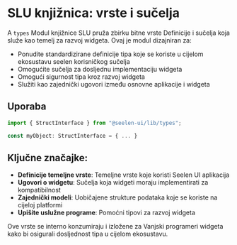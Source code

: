 # **SLU knjižnica: vrste i sučelja**

A `types` Modul knjižnice SLU pruža zbirku bitne vrste Definicije i sučelja koja
služe kao temelj za razvoj widgeta. Ovaj je modul dizajniran za:

- Ponudite standardizirane definicije tipa koje se koriste u cijelom ekosustavu
  seelen korisničkog sučelja
- Omogućite sučelja za dosljednu implementaciju widgeta
- Omogući sigurnost tipa kroz razvoj widgeta
- Služiti kao zajednički ugovori između osnovne aplikacije i widgeta

## **Uporaba**

```ts
import { StructInterface } from "@seelen-ui/lib/types";

const myObject: StructInterface = { ... }
```

## **Ključne značajke:**

- **Definicije temeljne vrste**: Temeljne vrste koje koristi Seelen UI
  aplikacija
- **Ugovori o widgetu**: Sučelja koja widgeti moraju implementirati za
  kompatibilnost
- **Zajednički modeli**: Uobičajene strukture podataka koje se koriste na
  cijeloj platformi
- **Upišite uslužne programe**: Pomoćni tipovi za razvoj widgeta

Ove vrste se interno konzumiraju i izložene za Vanjski programeri widgeta kako
bi osigurali dosljednost tipa u cijelom ekosustavu.
